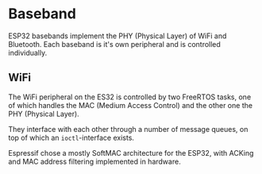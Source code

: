 # Baseband

ESP32 basebands implement the PHY (Physical Layer) of WiFi and Bluetooth. Each baseband is it's own peripheral and is controlled individually.


## WiFi

The WiFi peripheral on the ES32 is controlled by two FreeRTOS tasks, one of which handles the MAC (Medium Access Control) and the other one the PHY (Physical Layer).

They interface with each other through a number of message queues, on top of which an `ioctl`-interface exists.

Espressif chose a mostly SoftMAC architecture for the ESP32, with ACKing and MAC address filtering implemented in hardware.
